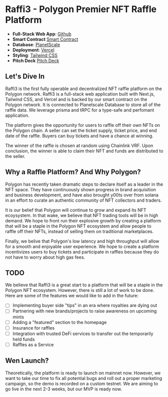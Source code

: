 # Raffi3 - Polygon Premier NFT Raffle Platform

- **Full-Stack Web App**: [Github](https://github.com/Tcadle434/polygon_raffle)
- **Smart Contract** [Smart Contract](https://github.com/amateur-dev/ethdenver)
- **Database**: [PlanetScale](https://planetscale.com)
- **Deployment**: [Vercel](https://vercel.com)
- **Styling**: [Tailwind CSS](https://tailwindcss.com)
- **Pitch Deck** [Pitch Deck](https://www.canva.com/design/DAFb3xD9Kp0/axUQfAEzSHEFdsxKj5iutw/edit?utm_content=DAFb3xD9Kp0&utm_campaign=designshare&utm_medium=link2&utm_source=sharebutton)

## Let's Dive In

Raffi3 is the first fully operable and decentralized NFT raffle platform on the Polygon network. Raffi3 is a full-stack web application built with Next.js, Tailwind CSS, and Vercel and is backed by our smart contract on the Polygon network. It is connected to Planetscale Database to store all of the raffle data. We leverage prisma and tRPC for a type-safe and perfomant application.

The platform gives the opportunity for users to raffle off their own NFTs on the Polygon chain. A seller can set the ticket supply, ticket price, and end date of the raffle. Buyers can buy tickets and have a chance at winning.

The winner of the raffle is chosen at random using Chainlink VRF. Upon conclusion, the winner is able to claim their NFT and funds are distributed to the seller.

## Why a Raffle Platform? And Why Polygon?

Polygon has recently taken dramatic steps to declare itself as a leader in the NFT space. They have continuously shown progress in brand acquisition and business development, and have also brought y00ts over from solana in an effort to curate an authentic community of NFT collectors and traders.

It is our belief that Polygon will continue to grow and expand its NFT ecoysystem. In that wake, we believe that NFT trading tools will be in high demand. We hope to front run their explosive growth by creating a platform that will be a staple in the Polygon NFT ecosystem and allow people to raffle off their NFTs, instead of selling them on traditional marketplaces.

Finally, we belive that Polygon's low latency and high throughput will allow for a smooth and enjoyable user experience. We hope to create a platform incentivizes users to buy tickets and participate in raffles because they do not have to worry about high gas fees.

## TODO

We believe that Raffi3 is a great start to a platform that will be a staple in the Polygon NFT ecosystem. However, there is still a lot of work to be done. Here are some of the features we would like to add in the future:

- [ ] Implementing buyer side "tips" in an era where royalties are dying out
- [ ] Partnering with new brands/projects to raise awareness on upcoming mints
- [ ] Adding a "featured" section to the homepage
- [ ] Insurance for raffles
- [ ] Integration with trusted DeFi services to transfer out the temporarily held funds
- [ ] Raffles as a Service

## Wen Launch?

Theoretically, the platform is ready to launch on mainnet now. However, we want to take our time to fix all potential bugs and roll out a proper marketing campaign, so the demo is recorded on a custom testnet. We are aiming to go live in the next 2-3 weeks, but our MVP is ready now.
